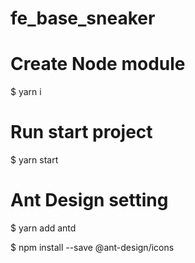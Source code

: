 # fe_base_sneaker

# Create Node module

$ yarn i

# Run start project

$ yarn start

# Ant Design setting

$ yarn add antd

$ npm install --save @ant-design/icons